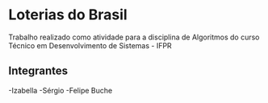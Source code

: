 # Loterias do Brasil
Trabalho realizado como atividade para a disciplina de Algoritmos do curso Técnico em Desenvolvimento de Sistemas - IFPR

## Integrantes 
-Izabella 
-Sérgio 
-Felipe Buche
